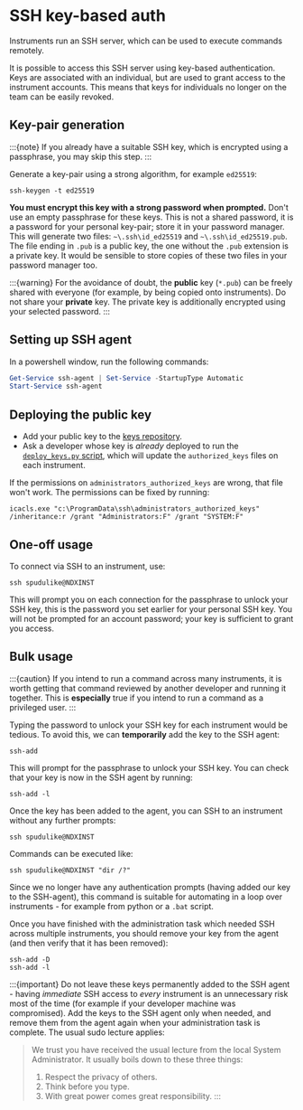 # SSH key-based auth

Instruments run an SSH server, which can be used to execute commands remotely.

It is possible to access this SSH server using key-based authentication. Keys are associated with
an individual, but are used to grant access to the instrument accounts. This means that keys
for individuals no longer on the team can be easily revoked.

## Key-pair generation

:::{note}
If you already have a suitable SSH key, which is encrypted using a passphrase, you may
skip this step.
:::

Generate a key-pair using a strong algorithm, for example `ed25519`:
```
ssh-keygen -t ed25519
```
**You must encrypt this key with a strong password when prompted.**
Don't use an empty passphrase for these keys. This is not a shared
password, it is a password for your personal key-pair; store it in your password
manager. This will generate two files: `~\.ssh\id_ed25519` and `~\.ssh\id_ed25519.pub`. The file
ending in `.pub` is a public key, the one without the `.pub` extension is a private key. It
would be sensible to store copies of these two files in your password manager too.

:::{warning}
For the avoidance of doubt, the **public** key (`*.pub`) can be freely shared with everyone (for
example, by being copied onto instruments). Do not share your **private** key. The private key
is additionally encrypted using your selected password.
:::

## Setting up SSH agent

In a powershell window, run the following commands:
```powershell
Get-Service ssh-agent | Set-Service -StartupType Automatic
Start-Service ssh-agent
```

## Deploying the public key

- Add your public key to the [keys repository](https://github.com/ISISComputingGroup/keys).
- Ask a developer whose key is *already* deployed to run the [`deploy_keys.py` script](https://github.com/ISISComputingGroup/keys/blob/main/deploy_keys.py), which will
update the `authorized_keys` files on each instrument.

If the permissions on `administrators_authorized_keys` are wrong, that file won't work. The
permissions can be fixed by running:

```
icacls.exe "c:\ProgramData\ssh\administrators_authorized_keys" /inheritance:r /grant "Administrators:F" /grant "SYSTEM:F"
```

## One-off usage

To connect via SSH to an instrument, use:

```
ssh spudulike@NDXINST
```

This will prompt you on each connection for the passphrase to unlock your SSH key, this is the
password you set earlier for your personal SSH key. You will not be prompted for an
account password; your key is sufficient to grant you access.

## Bulk usage

:::{caution}
If you intend to run a command across many instruments, it is worth getting that command
reviewed by another developer and running it together. This is **especially** true if you intend to
run a command as a privileged user.
:::

Typing the password to unlock your SSH key for each instrument would be tedious.
To avoid this, we can **temporarily** add the key to the SSH agent:

```
ssh-add
```
This will prompt for the passphrase to unlock your SSH key. You can check that your key is now in
the SSH agent by running:

```
ssh-add -l
```

Once the key has been added to the agent, you can SSH to an instrument without any further prompts:

```
ssh spudulike@NDXINST
```

Commands can be executed like:

```
ssh spudulike@NDXINST "dir /?"
```

Since we no longer have any authentication prompts (having added our key to the SSH-agent),
this command is suitable for automating in a loop over instruments - for example from python
or a `.bat` script.

Once you have finished with the administration task which needed SSH across multiple instruments, you
should remove your key from the agent (and then verify that it has been removed):

```
ssh-add -D
ssh-add -l
```

:::{important}
Do not leave these keys permanently added to the SSH agent - having *immediate* SSH access to *every*
instrument is an unnecessary risk most of the time (for example if your developer machine was compromised).
Add the keys to the SSH agent only when needed, and remove them from the agent again when your administration
task is complete. The usual sudo lecture applies:
> We trust you have received the usual lecture from the local System
> Administrator. It usually boils down to these three things:
> 1) Respect the privacy of others.
> 2) Think before you type.
> 3) With great power comes great responsibility.
:::
